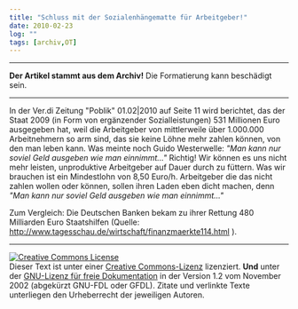 ```yaml
---
title: "Schluss mit der Sozialenhängematte für Arbeitgeber!"
date: 2010-02-23
log: ""
tags: [archiv,OT]
---
```

<hr><b>Der Artikel stammt aus dem Archiv!</b> Die Formatierung kann beschädigt sein.<hr>

In der Ver.di Zeitung "Poblik" 01.02|2010 auf Seite 11 wird berichtet, das der Staat 2009 (in Form von ergänzender Sozialleistungen) 531 Millionen Euro ausgegeben hat, weil die Arbeitgeber von mittlerweile über 1.000.000 Arbeitnehmern so arm sind, das sie keine Löhne mehr zahlen können, von den man leben kann. Was meinte noch Guido Westerwelle: <i>"Man kann nur soviel Geld ausgeben wie man einnimmt..."</i> Richtig! Wir können es uns nicht mehr leisten, unproduktive Arbeitgeber auf Dauer durch zu füttern. Was wir brauchen ist ein Mindestlohn von 8,50 Euro/h. Arbeitgeber die das nicht zahlen wollen oder können, sollen ihren Laden eben dicht machen, denn <i>"Man kann nur soviel Geld ausgeben wie man einnimmt..."</i>

Zum Vergleich: Die Deutschen Banken bekam zu ihrer Rettung 480 Milliarden Euro Staatshilfen (Quelle: http://www.tagesschau.de/wirtschaft/finanzmaerkte114.html ).

<hr>

 <a rel="license" href="http://creativecommons.org/licenses/by-sa/3.0/de/"><img alt="Creative Commons License" style="border-width:0" src="http://i.creativecommons.org/l/by-sa/3.0/de/88x31.png" /></a><br />Dieser <span xmlns:dc="http://purl.org/dc/elements/1.1/" href="http://purl.org/dc/dcmitype/Text" rel="dc:type">Text</span> ist unter einer <a rel="license" href="http://creativecommons.org/licenses/by-sa/3.0/de/">Creative Commons-Lizenz</a> lizenziert. <b>Und</b> unter der <a href="http://de.wikipedia.org/wiki/GFDL">GNU-Lizenz für freie Dokumentation</a> in der Version 1.2 vom November 2002 (abgekürzt GNU-FDL oder GFDL). Zitate und verlinkte Texte unterliegen den Urheberrecht der jeweiligen Autoren.
